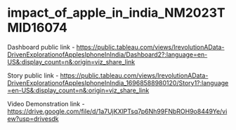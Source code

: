 # impact_of_apple_in_india_NM2023TMID16074

Dashboard public link - https://public.tableau.com/views/IrevolutionAData-DrivenExplorationofApplesIphoneInIndia/Dashboard2?:language=en-US&:display_count=n&:origin=viz_share_link

Story public link - https://public.tableau.com/views/IrevolutionAData-DrivenExplorationofApplesIphoneInIndia_16968588980120/Story1?:language=en-US&:display_count=n&:origin=viz_share_link

Video Demonstration link - https://drive.google.com/file/d/1a7UjKXlPTsq7p6Nh99FNbROH9o8449Ye/view?usp=drivesdk

